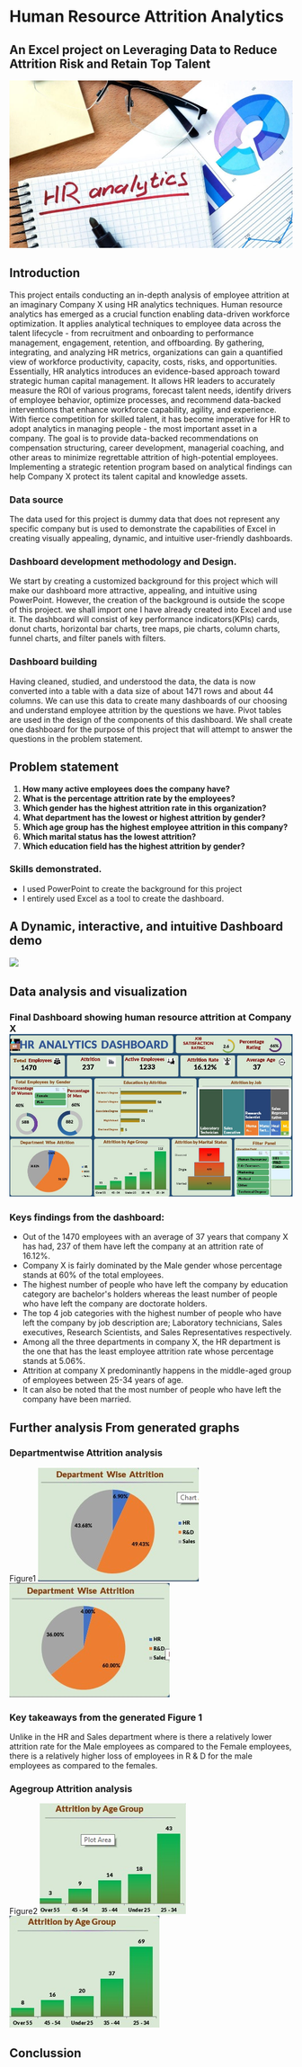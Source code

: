
# Human Resource Attrition Analytics
## An Excel project on Leveraging Data to Reduce Attrition Risk and Retain Top Talent
![](Screenshots/Coverpage2.jpg)
## Introduction
This project entails conducting an in-depth analysis of employee attrition at an imaginary Company X using HR analytics techniques. Human resource analytics has emerged as a crucial function enabling data-driven workforce optimization. It applies analytical techniques to employee data across the talent lifecycle - from recruitment and onboarding to performance management, engagement, retention, and offboarding.
By gathering, integrating, and analyzing HR metrics, organizations can gain a quantified view of workforce productivity, capacity, costs, risks, and opportunities. 
Essentially, HR analytics introduces an evidence-based approach toward strategic human capital management. It allows HR leaders to accurately measure the ROI of various programs, forecast talent needs, identify drivers of employee behavior, optimize processes, and recommend data-backed interventions that enhance workforce capability, agility, and experience.
With fierce competition for skilled talent, it has become imperative for HR to adopt analytics in managing people - the most important asset in a company.
The goal is to provide data-backed recommendations on compensation structuring, career development, managerial coaching, and other areas to minimize regrettable attrition of high-potential employees. Implementing a strategic retention program based on analytical findings can help Company X protect its talent capital and knowledge assets.
### Data source
The data used for this project is dummy data that does not represent any specific company but is used to demonstrate the capabilities of Excel in creating visually appealing, dynamic, and intuitive user-friendly dashboards.
### Dashboard development methodology and Design.
We start by creating a customized background for this project which will make our dashboard more attractive, appealing, and intuitive using PowerPoint.
However, the creation of the background is outside the scope of this project. we shall import one I have already created into Excel and use it.
The dashboard will consist of key performance indicators(KPIs) cards, donut charts, horizontal bar charts, tree maps, pie charts, column charts, funnel charts, and filter panels with filters.

### Dashboard building
Having cleaned, studied, and understood the data, the data is now converted into a table with a data size of about 1471 rows and about 44 columns.
We can use this data to create many dashboards of our choosing and understand employee attrition by the questions we have. Pivot tables are used in the design of the components of this dashboard.
We shall create one dashboard for the purpose of this project that will attempt to answer the questions in the problem statement.

##  Problem statement 
1. __How many active employees does the company have?__
2. __What is the percentage attrition rate by the employees?__
3. __Which gender has the highest attrition rate in this organization?__
4. __What department has the lowest or highest attrition by gender?__
5. __Which age group has the highest employee attrition in this company?__
6. __Which marital status has the lowest attrition?__
7. __Which education field has the highest attrition by gender?__
 
 
### Skills demonstrated.
- I used PowerPoint to create the background for this project
- I entirely used Excel as a tool to create the dashboard.

## A Dynamic, interactive, and intuitive Dashboard demo
![](https://github.com/gessa2020/excel_project1/assets/52911013/cf0a2778-d514-43e4-a82a-931e2075bf66)
## Data analysis and visualization
### Final Dashboard showing human resource attrition at Company X![](Screenshots/Finaldashboard.jpg)
### Keys findings from the dashboard:
 - Out of the 1470 employees with an average of 37 years that company X has had, 237 of them have left the company at an attrition rate of 16.12%.
 - Company X is fairly dominated by the Male gender whose percentage stands at 60%  of the total employees.
 - The highest number of people who have left the company by education category are bachelor's holders whereas the least number of people who have left the company are doctorate holders.
 - The top 4 job categories with the highest number of people  who have left the company by job description are; Laboratory technicians, Sales executives, Research Scientists, and Sales Representatives respectively.
 - Among all the three departments in company X, the HR department is the one that has the least employee attrition rate whose percentage stands at 5.06%.
 - Attrition at company X  predominantly happens in the middle-aged group of employees between 25-34 years of age.
 - It can also be noted that the most number of people who have left the company have been married.
   
## Further analysis From generated graphs
### Departmentwise Attrition analysis
Figure1 
![](Screenshots/FemaleDep.jpg "Female attrition")     ![Male_employee_graph](Screenshots/MaleDep.jpg "Male attrition")
### Key takeaways from the generated Figure 1
Unlike in the HR and Sales department where is there a relatively lower attrition rate for the Male employees as compared to the Female employees, there is a relatively higher loss of employees in R & D for the male employees as compared to the females.

### Agegroup Attrition analysis
Figure2 
![](Screenshots/FemaleAge.jpg "Female attrition")     ![](Screenshots/MaleAge.jpg "Male attrition")










## Conclussion






